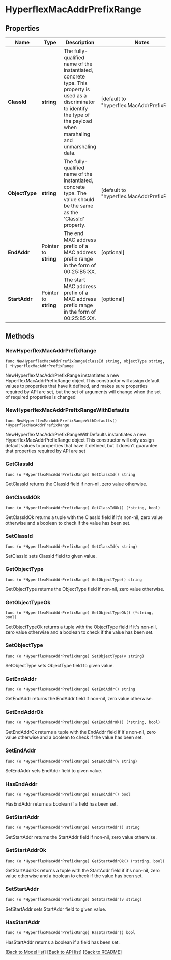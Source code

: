 # HyperflexMacAddrPrefixRange

## Properties

Name | Type | Description | Notes
------------ | ------------- | ------------- | -------------
**ClassId** | **string** | The fully-qualified name of the instantiated, concrete type. This property is used as a discriminator to identify the type of the payload when marshaling and unmarshaling data. | [default to "hyperflex.MacAddrPrefixRange"]
**ObjectType** | **string** | The fully-qualified name of the instantiated, concrete type. The value should be the same as the &#39;ClassId&#39; property. | [default to "hyperflex.MacAddrPrefixRange"]
**EndAddr** | Pointer to **string** | The end MAC address prefix of a MAC address prefix range in the form of 00:25:B5:XX. | [optional] 
**StartAddr** | Pointer to **string** | The start MAC address prefix of a MAC address prefix range in the form of 00:25:B5:XX. | [optional] 

## Methods

### NewHyperflexMacAddrPrefixRange

`func NewHyperflexMacAddrPrefixRange(classId string, objectType string, ) *HyperflexMacAddrPrefixRange`

NewHyperflexMacAddrPrefixRange instantiates a new HyperflexMacAddrPrefixRange object
This constructor will assign default values to properties that have it defined,
and makes sure properties required by API are set, but the set of arguments
will change when the set of required properties is changed

### NewHyperflexMacAddrPrefixRangeWithDefaults

`func NewHyperflexMacAddrPrefixRangeWithDefaults() *HyperflexMacAddrPrefixRange`

NewHyperflexMacAddrPrefixRangeWithDefaults instantiates a new HyperflexMacAddrPrefixRange object
This constructor will only assign default values to properties that have it defined,
but it doesn't guarantee that properties required by API are set

### GetClassId

`func (o *HyperflexMacAddrPrefixRange) GetClassId() string`

GetClassId returns the ClassId field if non-nil, zero value otherwise.

### GetClassIdOk

`func (o *HyperflexMacAddrPrefixRange) GetClassIdOk() (*string, bool)`

GetClassIdOk returns a tuple with the ClassId field if it's non-nil, zero value otherwise
and a boolean to check if the value has been set.

### SetClassId

`func (o *HyperflexMacAddrPrefixRange) SetClassId(v string)`

SetClassId sets ClassId field to given value.


### GetObjectType

`func (o *HyperflexMacAddrPrefixRange) GetObjectType() string`

GetObjectType returns the ObjectType field if non-nil, zero value otherwise.

### GetObjectTypeOk

`func (o *HyperflexMacAddrPrefixRange) GetObjectTypeOk() (*string, bool)`

GetObjectTypeOk returns a tuple with the ObjectType field if it's non-nil, zero value otherwise
and a boolean to check if the value has been set.

### SetObjectType

`func (o *HyperflexMacAddrPrefixRange) SetObjectType(v string)`

SetObjectType sets ObjectType field to given value.


### GetEndAddr

`func (o *HyperflexMacAddrPrefixRange) GetEndAddr() string`

GetEndAddr returns the EndAddr field if non-nil, zero value otherwise.

### GetEndAddrOk

`func (o *HyperflexMacAddrPrefixRange) GetEndAddrOk() (*string, bool)`

GetEndAddrOk returns a tuple with the EndAddr field if it's non-nil, zero value otherwise
and a boolean to check if the value has been set.

### SetEndAddr

`func (o *HyperflexMacAddrPrefixRange) SetEndAddr(v string)`

SetEndAddr sets EndAddr field to given value.

### HasEndAddr

`func (o *HyperflexMacAddrPrefixRange) HasEndAddr() bool`

HasEndAddr returns a boolean if a field has been set.

### GetStartAddr

`func (o *HyperflexMacAddrPrefixRange) GetStartAddr() string`

GetStartAddr returns the StartAddr field if non-nil, zero value otherwise.

### GetStartAddrOk

`func (o *HyperflexMacAddrPrefixRange) GetStartAddrOk() (*string, bool)`

GetStartAddrOk returns a tuple with the StartAddr field if it's non-nil, zero value otherwise
and a boolean to check if the value has been set.

### SetStartAddr

`func (o *HyperflexMacAddrPrefixRange) SetStartAddr(v string)`

SetStartAddr sets StartAddr field to given value.

### HasStartAddr

`func (o *HyperflexMacAddrPrefixRange) HasStartAddr() bool`

HasStartAddr returns a boolean if a field has been set.


[[Back to Model list]](../README.md#documentation-for-models) [[Back to API list]](../README.md#documentation-for-api-endpoints) [[Back to README]](../README.md)


